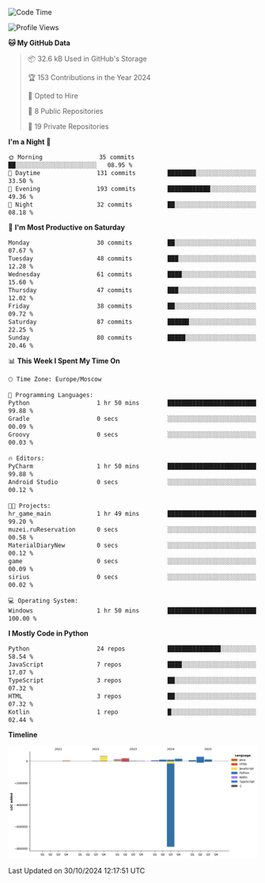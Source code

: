 <!--START_SECTION:waka-->
![Code Time](http://img.shields.io/badge/Code%20Time-540%20hrs%2012%20mins-blue)

![Profile Views](http://img.shields.io/badge/Profile%20Views-5-blue)

**🐱 My GitHub Data** 

> 📦 32.6 kB Used in GitHub's Storage 
 > 
> 🏆 153 Contributions in the Year 2024
 > 
> 💼 Opted to Hire
 > 
> 📜 8 Public Repositories 
 > 
> 🔑 19 Private Repositories 
 > 
**I'm a Night 🦉** 

```text
🌞 Morning                35 commits          ██░░░░░░░░░░░░░░░░░░░░░░░   08.95 % 
🌆 Daytime                131 commits         ████████░░░░░░░░░░░░░░░░░   33.50 % 
🌃 Evening                193 commits         ████████████░░░░░░░░░░░░░   49.36 % 
🌙 Night                  32 commits          ██░░░░░░░░░░░░░░░░░░░░░░░   08.18 % 
```
📅 **I'm Most Productive on Saturday** 

```text
Monday                   30 commits          ██░░░░░░░░░░░░░░░░░░░░░░░   07.67 % 
Tuesday                  48 commits          ███░░░░░░░░░░░░░░░░░░░░░░   12.28 % 
Wednesday                61 commits          ████░░░░░░░░░░░░░░░░░░░░░   15.60 % 
Thursday                 47 commits          ███░░░░░░░░░░░░░░░░░░░░░░   12.02 % 
Friday                   38 commits          ██░░░░░░░░░░░░░░░░░░░░░░░   09.72 % 
Saturday                 87 commits          ██████░░░░░░░░░░░░░░░░░░░   22.25 % 
Sunday                   80 commits          █████░░░░░░░░░░░░░░░░░░░░   20.46 % 
```


📊 **This Week I Spent My Time On** 

```text
🕑︎ Time Zone: Europe/Moscow

💬 Programming Languages: 
Python                   1 hr 50 mins        █████████████████████████   99.88 % 
Gradle                   0 secs              ░░░░░░░░░░░░░░░░░░░░░░░░░   00.09 % 
Groovy                   0 secs              ░░░░░░░░░░░░░░░░░░░░░░░░░   00.03 % 

🔥 Editors: 
PyCharm                  1 hr 50 mins        █████████████████████████   99.88 % 
Android Studio           0 secs              ░░░░░░░░░░░░░░░░░░░░░░░░░   00.12 % 

🐱‍💻 Projects: 
hr_game_main             1 hr 49 mins        █████████████████████████   99.20 % 
muzei.ruReservation      0 secs              ░░░░░░░░░░░░░░░░░░░░░░░░░   00.58 % 
MaterialDiaryNew         0 secs              ░░░░░░░░░░░░░░░░░░░░░░░░░   00.12 % 
game                     0 secs              ░░░░░░░░░░░░░░░░░░░░░░░░░   00.09 % 
sirius                   0 secs              ░░░░░░░░░░░░░░░░░░░░░░░░░   00.02 % 

💻 Operating System: 
Windows                  1 hr 50 mins        █████████████████████████   100.00 % 
```

**I Mostly Code in Python** 

```text
Python                   24 repos            ███████████████░░░░░░░░░░   58.54 % 
JavaScript               7 repos             ████░░░░░░░░░░░░░░░░░░░░░   17.07 % 
TypeScript               3 repos             ██░░░░░░░░░░░░░░░░░░░░░░░   07.32 % 
HTML                     3 repos             ██░░░░░░░░░░░░░░░░░░░░░░░   07.32 % 
Kotlin                   1 repo              █░░░░░░░░░░░░░░░░░░░░░░░░   02.44 % 
```



**Timeline**

![Lines of Code chart](https://raw.githubusercontent.com/adlemx/adlemx/main/assets/bar_graph.png)


 Last Updated on 30/10/2024 12:17:51 UTC
<!--END_SECTION:waka-->
